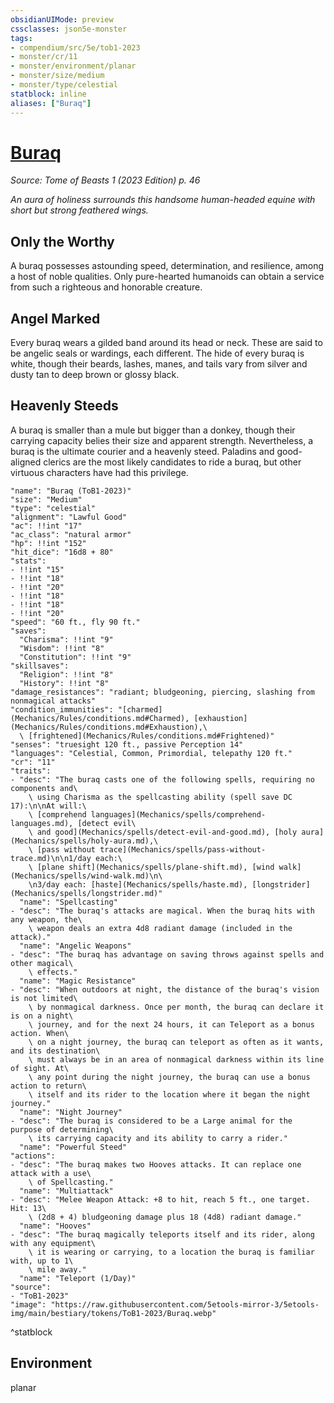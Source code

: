 ```yaml
---
obsidianUIMode: preview
cssclasses: json5e-monster
tags:
- compendium/src/5e/tob1-2023
- monster/cr/11
- monster/environment/planar
- monster/size/medium
- monster/type/celestial
statblock: inline
aliases: ["Buraq"]
---
```

# [Buraq](Mechanics\bestiary\celestial/buraq-tob1-2023.md)
*Source: Tome of Beasts 1 (2023 Edition) p. 46*  

*An aura of holiness surrounds this handsome human-headed equine with short but strong feathered wings.*

## Only the Worthy

A buraq possesses astounding speed, determination, and resilience, among a host of noble qualities. Only pure-hearted humanoids can obtain a service from such a righteous and honorable creature.

## Angel Marked

Every buraq wears a gilded band around its head or neck. These are said to be angelic seals or wardings, each different. The hide of every buraq is white, though their beards, lashes, manes, and tails vary from silver and dusty tan to deep brown or glossy black.

## Heavenly Steeds

A buraq is smaller than a mule but bigger than a donkey, though their carrying capacity belies their size and apparent strength. Nevertheless, a buraq is the ultimate courier and a heavenly steed. Paladins and good-aligned clerics are the most likely candidates to ride a buraq, but other virtuous characters have had this privilege.

```statblock
"name": "Buraq (ToB1-2023)"
"size": "Medium"
"type": "celestial"
"alignment": "Lawful Good"
"ac": !!int "17"
"ac_class": "natural armor"
"hp": !!int "152"
"hit_dice": "16d8 + 80"
"stats":
- !!int "15"
- !!int "18"
- !!int "20"
- !!int "18"
- !!int "18"
- !!int "20"
"speed": "60 ft., fly 90 ft."
"saves":
  "Charisma": !!int "9"
  "Wisdom": !!int "8"
  "Constitution": !!int "9"
"skillsaves":
  "Religion": !!int "8"
  "History": !!int "8"
"damage_resistances": "radiant; bludgeoning, piercing, slashing from nonmagical attacks"
"condition_immunities": "[charmed](Mechanics/Rules/conditions.md#Charmed), [exhaustion](Mechanics/Rules/conditions.md#Exhaustion),\
  \ [frightened](Mechanics/Rules/conditions.md#Frightened)"
"senses": "truesight 120 ft., passive Perception 14"
"languages": "Celestial, Common, Primordial, telepathy 120 ft."
"cr": "11"
"traits":
- "desc": "The buraq casts one of the following spells, requiring no components and\
    \ using Charisma as the spellcasting ability (spell save DC 17):\n\nAt will:\
    \ [comprehend languages](Mechanics/spells/comprehend-languages.md), [detect evil\
    \ and good](Mechanics/spells/detect-evil-and-good.md), [holy aura](Mechanics/spells/holy-aura.md),\
    \ [pass without trace](Mechanics/spells/pass-without-trace.md)\n\n1/day each:\
    \ [plane shift](Mechanics/spells/plane-shift.md), [wind walk](Mechanics/spells/wind-walk.md)\n\
    \n3/day each: [haste](Mechanics/spells/haste.md), [longstrider](Mechanics/spells/longstrider.md)"
  "name": "Spellcasting"
- "desc": "The buraq's attacks are magical. When the buraq hits with any weapon, the\
    \ weapon deals an extra 4d8 radiant damage (included in the attack)."
  "name": "Angelic Weapons"
- "desc": "The buraq has advantage on saving throws against spells and other magical\
    \ effects."
  "name": "Magic Resistance"
- "desc": "When outdoors at night, the distance of the buraq's vision is not limited\
    \ by nonmagical darkness. Once per month, the buraq can declare it is on a night\
    \ journey, and for the next 24 hours, it can Teleport as a bonus action. When\
    \ on a night journey, the buraq can teleport as often as it wants, and its destination\
    \ must always be in an area of nonmagical darkness within its line of sight. At\
    \ any point during the night journey, the buraq can use a bonus action to return\
    \ itself and its rider to the location where it began the night journey."
  "name": "Night Journey"
- "desc": "The buraq is considered to be a Large animal for the purpose of determining\
    \ its carrying capacity and its ability to carry a rider."
  "name": "Powerful Steed"
"actions":
- "desc": "The buraq makes two Hooves attacks. It can replace one attack with a use\
    \ of Spellcasting."
  "name": "Multiattack"
- "desc": "Melee Weapon Attack: +8 to hit, reach 5 ft., one target. Hit: 13\
    \ (2d8 + 4) bludgeoning damage plus 18 (4d8) radiant damage."
  "name": "Hooves"
- "desc": "The buraq magically teleports itself and its rider, along with any equipment\
    \ it is wearing or carrying, to a location the buraq is familiar with, up to 1\
    \ mile away."
  "name": "Teleport (1/Day)"
"source":
- "ToB1-2023"
"image": "https://raw.githubusercontent.com/5etools-mirror-3/5etools-img/main/bestiary/tokens/ToB1-2023/Buraq.webp"
```
^statblock

## Environment

planar